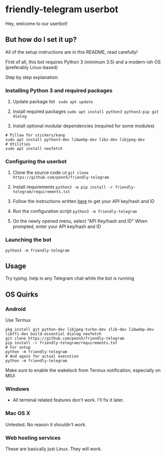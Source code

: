 # friendly-telegram userbot

Hey, welcome to our userbot!

## But how do I set it up?

All of the setup instructions are in this README, read carefully!

First of all, this bot requires Python 3 (minimum 3.5) and a modern-ish OS (preferably Linux-based)

Step by step explanation:

### Installing Python 3 and required packages

1. Update package list
` sudo apt update`

2. Install required packages
`sudo apt install python3 python3-pip git dialog`

3. Install optional modular dependencies (required for some modules)
```
# Pillow for stickers/kang
sudo apt install python3-dev libwebp-dev libz-dev libjpeg-dev
# Utilities
sudo apt install neofetch
```

### Configuring the userbot

1. Clone the source code
`cd`
`git clone https://github.com/penn5/friendly-telegram`

2. Install requirements
`python3 -m pip install -r friendly-telegram/requirements.txt`

3.  Follow the instructions written [here](https://core.telegram.org/api/obtaining_api_id "here") to get your API key/hash and ID

4. Run the configuration script
`python3 -m friendly-telegram`

5. On the newly opened menu, select "API Key/hash and ID"
When prompted, enter your API key/hash and ID

### Launching the bot

`python3 -m friendly-telegram`

## Usage

Try typing .help in any Telegram chat while the bot is running

## OS Quirks

### Android

Use Termux
```
pkg install git python-dev libjpeg-turbo-dev zlib-dev libwebp-dev libffi-dev build-essential dialog neofetch
git clone https://github.com/penn5/friendly-telegram
pip install -r friendly-telegram/requirements.txt
# For setup
python -m friendly-telegram
# And again for actual execution
python -m friendly-telegram
```
Make sure to enable the wakelock from Termux notification, especially on MIUI

### Windows

- All terminal related features don't work. I'll fix it later.

### Mac OS X

Untested. No reason it shouldn't work.

### Web hosting services

These are basically just Linux. They will work.
